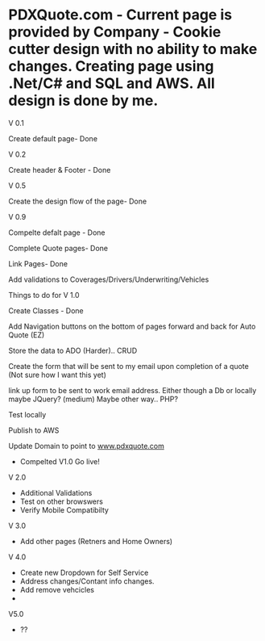 # PDXQuote.com - Current page is provided by Company - Cookie cutter design with no ability to make changes. Creating page using .Net/C# and SQL and AWS. All design is done by me.

V 0.1

Create default page- Done

V 0.2

Create header & Footer - Done

V 0.5

Create the design flow of the page- Done

V 0.9

Compelte defalt page - Done

Complete Quote pages- Done

Link Pages- Done

Add validations to Coverages/Drivers/Underwriting/Vehicles




Things to do for V 1.0

Create Classes - Done

Add Navigation buttons on the bottom of pages forward and back for Auto Quote (EZ)

Store the data to ADO (Harder).. CRUD

Create the form that will be sent to my email upon completion of a quote (Not sure how I want this yet)

link up form to be sent to work email address. Either though a Db or locally maybe JQuery? (medium) Maybe other way.. PHP?

Test locally

Publish to AWS

Update Domain to point to www.pdxquote.com

- Compelted V1.0 Go live!

V 2.0

- Additional Validations
- Test on other browswers
- Verify Mobile Compatibilty


V 3.0

- Add other pages (Retners and Home Owners)


V 4.0

- Create new Dropdown for Self Service
- Address changes/Contant info changes.
- Add remove vehcicles
- 

V5.0

- ??
